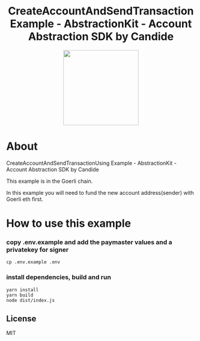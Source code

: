 <!-- PROJECT LOGO -->

<div align="center">
  <h1 align="center">CreateAccountAndSendTransaction Example - AbstractionKit - Account Abstraction SDK by Candide</h2>
</div>

<div align="center">
<img src="https://user-images.githubusercontent.com/7014833/203773780-04a0c8c0-93a6-43a4-bb75-570cb951dfa0.png" height =200>
</div>

# About

CreateAccountAndSendTransactionUsing Example - AbstractionKit - Account Abstraction SDK by Candide

This example is in the Goerli chain.

In this example you will need to fund the new account address(sender) with Goerli eth first.

# How to use this example

### copy .env.example and add the paymaster values and a privatekey for signer
```
cp .env.example .env
```

### install dependencies, build and run
```
yarn install
yarn build
node dist/index.js  
```
<!-- LICENSE -->
## License

MIT
